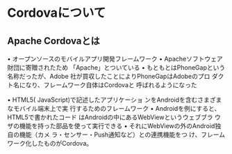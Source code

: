 # Cordovaについて

## Apache Cordovaとは

• オープンソースのモバイルアプリ開発フレームワーク
• Apacheソフトウェア財団に寄贈されたため 「Apache」とついている
• もともとはPhoneGapという名称だったが、Adobe 社が買収したことによりPhoneGapはAdobeのプロ ダクト名になり、フレームワーク自体はCordovaと 呼ばれるようになった

• HTML5( JavaScript)で記述したアプリケーショ ンをAndroidを含むさまざまなモバイル端末上で実 行するためのフレームワーク
• Androidを例にすると、HTML5で書かれたコード はAndroidの中にあるWebViewというウェブブラ ウザの機能を持った部品を使って実行できる
• それにWebViewの外のAndroid独自の機能（カメ ラ・センサー・Push通知など）との連携機能をつ け、フレームワーク化したものがCordova。